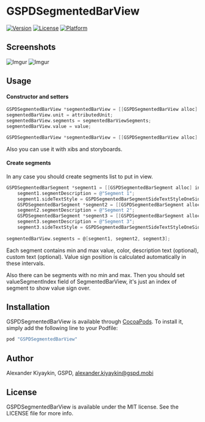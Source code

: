 # GSPDSegmentedBarView

[![Version](https://img.shields.io/cocoapods/v/GSPDSegmentedBarView.svg?style=flat)](http://cocoapods.org/pods/GSPDSegmentedBarView)
[![License](https://img.shields.io/cocoapods/l/GSPDSegmentedBarView.svg?style=flat)](http://cocoapods.org/pods/GSPDSegmentedBarView)
[![Platform](https://img.shields.io/cocoapods/p/GSPDSegmentedBarView.svg?style=flat)](http://cocoapods.org/pods/GSPDSegmentedBarView)

## Screenshots

![Imgur](http://i.imgur.com/jlAMdNL.png)
![Imgur](http://i.imgur.com/AwP8qn4.png)

## Usage

#### Constructor and setters ####

```objective-c
GSPDSegmentedBarView *segmentedBarView = [[GSPDSegmentedBarView alloc] init];
segmentedBarView.unit = attributedUnit;
segmentedBarView.segments = segmentedBarViewSegments;
segmentedBarView.value = value;
```

```objective-c
GSPDSegmentedBarView *segmentedBarView = [[GSPDSegmentedBarView alloc] initWithValue:@(1.0) unit:nil segments:segments];
```

Also you can use it with xibs and storyboards.

#### Create segments ####

In any case you should create segments list to put in view.
```objective-c
GSPDSegmentedBarSegment *segment1 = [[GSPDSegmentedBarSegment alloc] initWithMinValue:@(0.1) maxValue:@(1) color:[UIColor colorWithRed:0.94 green:0.24 blue:0.18 alpha:1]];
    segment1.segmentDescription = @"Segment 1";
    segment1.sideTextStyle = GSPDSegmentedBarSegmentSideTextStyleOneSided;
    GSPDSegmentedBarSegment *segment2 = [[GSPDSegmentedBarSegment alloc] initWithMinValue:@(1.1) maxValue:@(2.1) color:[UIColor colorWithRed:0.55 green:0.78 blue:0.24 alpha:1]];
    segment2.segmentDescription = @"Segment 2";
    GSPDSegmentedBarSegment *segment3 = [[GSPDSegmentedBarSegment alloc] initWithMinValue:@(2.1) maxValue:@(3.1) color:[UIColor colorWithRed:0.94 green:0.24 blue:0.18 alpha:1]];
    segment3.segmentDescription = @"Segment 3";
    segment3.sideTextStyle = GSPDSegmentedBarSegmentSideTextStyleOneSided;
    
segmentedBarView.segments = @[segment1, segment2, segment3];
```

Each segment contains min and max value, color, description text (optional), custom text (optional). Value sign position is calculated automatically in these intervals.

Also there can be segments with no min and max. Then you should set valueSegmentIndex field of SegmentedBarView, it's just an index of segment to show value sign over.

## Installation

GSPDSegmentedBarView is available through [CocoaPods](http://cocoapods.org). To install
it, simply add the following line to your Podfile:

```ruby
pod "GSPDSegmentedBarView"
```

## Author

Alexander Kiyaykin, GSPD, alexander.kiyaykin@gspd.mobi

## License

GSPDSegmentedBarView is available under the MIT license. See the LICENSE file for more info.

